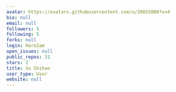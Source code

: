 ```yaml
---
avatar: https://avatars.githubusercontent.com/u/20655000?v=4
bio: null
email: null
followers: 5
following: 5
forks: null
login: HareIam
open_issues: null
public_repos: 31
stars: 2
title: Xu Shihao
user_type: User
website: null
---
```

